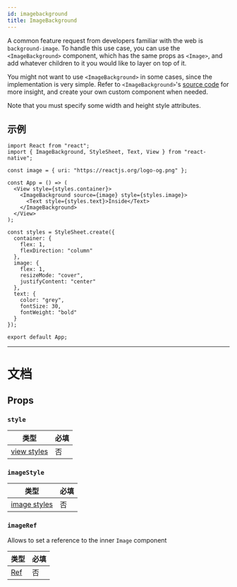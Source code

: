 ```yaml
---
id: imagebackground
title: ImageBackground
---
```


A common feature request from developers familiar with the web is `background-image`. To handle this use case, you can use the `<ImageBackground>` component, which has the same props as `<Image>`, and add whatever children to it you would like to layer on top of it.

You might not want to use `<ImageBackground>` in some cases, since the implementation is very simple. Refer to `<ImageBackground>`'s [source code](https://github.com/facebook/react-native/blob/master/Libraries/Image/ImageBackground.js) for more insight, and create your own custom component when needed.

Note that you must specify some width and height style attributes.

## 示例

```SnackPlayer name=ImageBackground
import React from "react";
import { ImageBackground, StyleSheet, Text, View } from "react-native";

const image = { uri: "https://reactjs.org/logo-og.png" };

const App = () => (
  <View style={styles.container}>
    <ImageBackground source={image} style={styles.image}>
      <Text style={styles.text}>Inside</Text>
    </ImageBackground>
  </View>
);

const styles = StyleSheet.create({
  container: {
    flex: 1,
    flexDirection: "column"
  },
  image: {
    flex: 1,
    resizeMode: "cover",
    justifyContent: "center"
  },
  text: {
    color: "grey",
    fontSize: 30,
    fontWeight: "bold"
  }
});

export default App;
```

---

# 文档

## Props

### `style`

| 类型                               | 必填 |
| ---------------------------------- | -------- |
| [view styles](view-style-props.md) | 否       |

### `imageStyle`

| 类型                                 | 必填 |
| ------------------------------------ | -------- |
| [image styles](image-style-props.md) | 否       |

### `imageRef`

Allows to set a reference to the inner `Image` component

| 类型                                                  | 必填 |
| ----------------------------------------------------- | -------- |
| [Ref](https://reactjs.org/docs/refs-and-the-dom.html) | 否       |